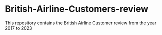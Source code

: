 # British-Airline-Customers-review
This repository contains the British Airline Customer review from the year 2017 to 2023
